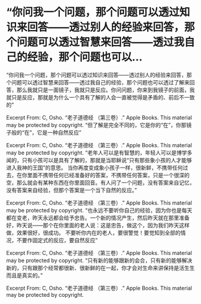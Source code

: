 # “你问我一个问题，那个问题可以透过知识来回答——透过别人的经验来回答，那个问题可以透过智慧来回答——透过我自己的经验，那个问题也可以…

“你问我一个问题，那个问题可以透过知识来回答——透过别人的经验来回答，那个问题可以透过智慧来回答——透过我自己的经验，那个问题也可以透过了解来回答，那么我就只是一面镜子，我就只是反应。你问问题，你来到我镜子的前面，我就只是反应，那就是为什么一个具有了解的人会一直被觉得是矛盾的、前后不一致的”

Excerpt From: C, Osho. “老子道德经 （第三卷）.” Apple Books. 
This material may be protected by copyright.
“但了解是完全不同的，它是你的“在”，你那镜子般的“在”，它是一种自然反应”

Excerpt From: C, Osho. “老子道德经 （第三卷）.” Apple Books. 
This material may be protected by copyright.
“老年人可以是有智慧的，年轻人可以是博学多闻的，只有小孩可以是具有了解的，那就是当耶稣说“只有那些象小孩的人才能够进入我神的王国”的意思。
当你再度变成象小孩子一样，很新鲜，不携带任何过去，在你里面不携带任何已经准备好的答案，不携带任何答案，只是一个很深的空，那么就会有某种东西在你里面回音。有人问了一个问题，没有答案来自记忆，没有答案来自经验，但那个答案是一个当下自然的反应。”

Excerpt From: C, Osho. “老子道德经 （第三卷）.” Apple Books. 
This material may be protected by copyright.
“也永远不要听你自己的经验，因为你也是每天都在变老，昨天永远都会给予忠告。一个新的情况产生，然后昨天就在那里准备好，昨天说——那个在你里面的老人说：这是忠告，做这个，因为我们昨天这样做，效果很好，很成功。
不要听你内在的老人，要很警觉！要觉知到全部的情况，不要作固定式的反应，要自然反应”

Excerpt From: C, Osho. “老子道德经 （第三卷）.” Apple Books. 
This material may be protected by copyright.
“只有新的能够跟新的会合，只有新的能够解决新的，只有跟那个经常都很新、很新鲜的在一起，你才会对生命来讲保持是活生生而且是真实的。”

Excerpt From: C, Osho. “老子道德经 （第三卷）.” Apple Books. 
This material may be protected by copyright.
